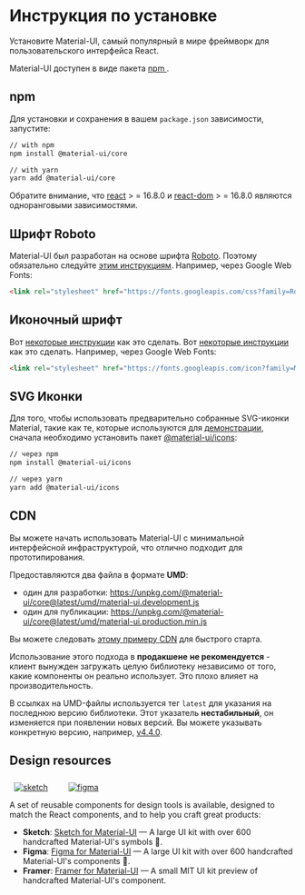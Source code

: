 # Инструкция по установке

<p class="description">Установите Material-UI, самый популярный в мире фреймворк для пользовательского интерфейса React.</p>

Material-UI доступен в виде пакета [ npm ](https://www.npmjs.com/package/@material-ui/core).

## npm

Для установки и сохранения в вашем ` package.json ` зависимости, запустите:

```sh
// with npm
npm install @material-ui/core

// with yarn
yarn add @material-ui/core
```

Обратите внимание, что [react](https://www.npmjs.com/package/react) > = 16.8.0 и [react-dom](https://www.npmjs.com/package/react-dom) > = 16.8.0 являются одноранговыми зависимостями.

## Шрифт Roboto

Material-UI был разработан на основе шрифта [Roboto](https://fonts.google.com/specimen/Roboto). Поэтому обязательно следуйте [этим инструкциям](/components/typography/#general). Например, через Google Web Fonts:

```html
<link rel="stylesheet" href="https://fonts.googleapis.com/css?family=Roboto:300,400,500,700&display=swap" />
```

## Иконочный шрифт

Вот [некоторые инструкции](/components/icons/#font-icons) как это сделать. Вот [некоторые инструкции](/components/icons/#font-icons) как это сделать. Например, через Google Web Fonts:

```html
<link rel="stylesheet" href="https://fonts.googleapis.com/icon?family=Material+Icons" />
```

## SVG Иконки

Для того, чтобы использовать предварительно собранные SVG-иконки Material, такие как те, которые используются для [демонстрации](/components/icons/), сначала необходимо установить пакет [@material-ui/icons](https://www.npmjs.com/package/@material-ui/icons):

```sh
// через npm
npm install @material-ui/icons

// через yarn
yarn add @material-ui/icons
```

## CDN

Вы можете начать использовать Material-UI с минимальной интерфейсной инфраструктурой, что отлично подходит для прототипирования.

Предоставляются два файла в формате **UMD**:

- один для разработки: https://unpkg.com/@material-ui/core@latest/umd/material-ui.development.js
- один для публикации: https://unpkg.com/@material-ui/core@latest/umd/material-ui.production.min.js

Вы можете следовать [этому примеру CDN](https://github.com/mui-org/material-ui/tree/master/examples/cdn) для быстрого старта.

Использование этого подхода в **продакшене** **не рекомендуется** - клиент вынужден загружать целую библиотеку независимо от того, какие компоненты он реально использует. Это плохо влияет на производительность.

В ссылках на UMD-файлы используется тег `latest` для указания на последнюю версию библиотеки. Этот указатель **нестабильный**, он изменяется при появлении новых версий. Вы можете указывать конкретную версию, например, [v4.4.0](https://unpkg.com/@material-ui/core@4.4.0/umd/material-ui.development.js).

## Design resources

<a href="https://material-ui.com/store/items/sketch-react/?utm_source=docs&utm_medium=referral&utm_campaign=installation-sketch" style="margin-left: 8px; margin-top: 8px; display: inline-block;"><img src="/static/images/download-sketch.svg" alt="sketch" /></a>
<a href="https://material-ui.com/store/items/figma-react/?utm_source=docs&utm_medium=referral&utm_campaign=installation-figma" style="margin-left: 32px; margin-top: 8px; display: inline-block;"><img src="/static/images/download-figma.svg" alt="figma" /></a>

A set of reusable components for design tools is available, designed to match the React components, and to help you craft great products:

- **Sketch**: [Sketch for Material-UI](https://material-ui.com/store/items/sketch-react/?utm_source=docs&utm_medium=referral&utm_campaign=related-projects-sketch) — A large UI kit with over 600 handcrafted Material-UI's symbols 💎.
- **Figma**: [Figma for Material-UI](https://material-ui.com/store/items/figma-react/?utm_source=docs&utm_medium=referral&utm_campaign=related-projects-sketch) — A large UI kit with over 600 handcrafted Material-UI's components 🎨.
- **Framer**: [Framer for Material-UI](https://packages.framer.com/package/material-ui/material-ui) — A small MIT UI kit preview of handcrafted Material-UI's component.
